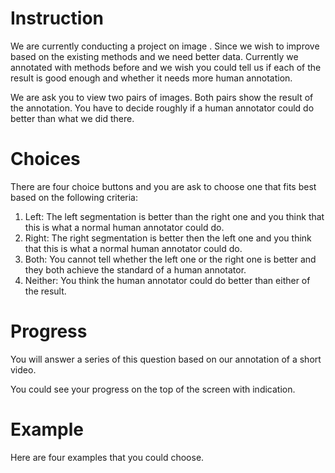 Instruction
===========

We are currently conducting a project on image . Since we wish to improve based on the existing methods and we need better data. Currently we annotated with methods before and we wish you could tell us if each of the result is good enough and whether it needs more human annotation.

We are ask you to view two pairs of images. Both pairs show the result of the annotation. You have to decide roughly if a human annotator could do better than what we did there.

Choices
=======

There are four choice buttons and you are ask to choose one that fits best based on the following criteria:

1. Left: The left segmentation is better than the right one and you think that this is what a normal human annotator could do.
2. Right: The right segmentation is better then the left one and you think that this is what a normal human annotator could do.
3. Both: You cannot tell whether the left one or the right one is better and they both achieve the standard of a human annotator.
4. Neither: You think the human annotator could do better than either of the result.

Progress
========

You will answer a series of this question based on our annotation of a short video.

You could see your progress on the top of the screen with indication.

Example
=======

Here are four examples that you could choose.